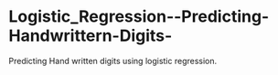 # Logistic_Regression--Predicting-Handwrittern-Digits-
Predicting Hand written digits using logistic regression.
